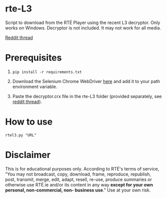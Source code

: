# rte-L3
Script to download from the RTÉ Player using the recent L3 decryptor. Only works on Windows. Decryptor is not included.
It may not work for all media.

[Reddit thread](https://www.reddit.com/r/teilifis/comments/kjzqyw/introducing_rtel3_a_python_script_to_download/)

# Prerequisites

1. `pip install -r requirements.txt`

2. Download the Selenium Chrome WebDriver [here](https://chromedriver.chromium.org/downloads) and add it to your path environment variable.

3. Paste the decryptor.crx file in the rte-L3 folder (provided separately, see [reddit thread](https://www.reddit.com/r/teilifis/comments/kjzqyw/introducing_rtel3_a_python_script_to_download/)).

# How to use
`rtel3.py "URL"`

# Disclaimer
This is for educational purposes only. According to RTÉ's terms of service, "You may not broadcast, copy, download, frame, reproduce, republish, post, transmit, merge, edit, adapt, resell, re-use, produce summaries or otherwise use RTÉ.ie and/or its content in any way **except for your own personal, non-commercial, non- business use**." Use at your own risk.
